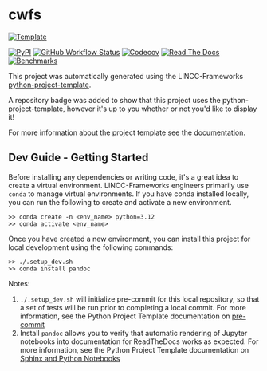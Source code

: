 
# cwfs

[![Template](https://img.shields.io/badge/Template-LINCC%20Frameworks%20Python%20Project%20Template-brightgreen)](https://lincc-ppt.readthedocs.io/en/latest/)

[![PyPI](https://img.shields.io/pypi/v/cwfs?color=blue&logo=pypi&logoColor=white)](https://pypi.org/project/cwfs/)
[![GitHub Workflow Status](https://img.shields.io/github/actions/workflow/status/jfcrenshaw/cwfs/smoke-test.yml)](https://github.com/jfcrenshaw/cwfs/actions/workflows/smoke-test.yml)
[![Codecov](https://codecov.io/gh/jfcrenshaw/cwfs/branch/main/graph/badge.svg)](https://codecov.io/gh/jfcrenshaw/cwfs)
[![Read The Docs](https://img.shields.io/readthedocs/cwfs)](https://cwfs.readthedocs.io/)
[![Benchmarks](https://img.shields.io/github/actions/workflow/status/jfcrenshaw/cwfs/asv-main.yml?label=benchmarks)](https://jfcrenshaw.github.io/cwfs/)

This project was automatically generated using the LINCC-Frameworks 
[python-project-template](https://github.com/lincc-frameworks/python-project-template).

A repository badge was added to show that this project uses the python-project-template, however it's up to
you whether or not you'd like to display it!

For more information about the project template see the 
[documentation](https://lincc-ppt.readthedocs.io/en/latest/).

## Dev Guide - Getting Started

Before installing any dependencies or writing code, it's a great idea to create a
virtual environment. LINCC-Frameworks engineers primarily use `conda` to manage virtual
environments. If you have conda installed locally, you can run the following to
create and activate a new environment.

```
>> conda create -n <env_name> python=3.12
>> conda activate <env_name>
```

Once you have created a new environment, you can install this project for local
development using the following commands:

```
>> ./.setup_dev.sh
>> conda install pandoc
```

Notes:
1. `./.setup_dev.sh` will initialize pre-commit for this local repository, so
   that a set of tests will be run prior to completing a local commit. For more
   information, see the Python Project Template documentation on 
   [pre-commit](https://lincc-ppt.readthedocs.io/en/latest/practices/precommit.html)
2. Install `pandoc` allows you to verify that automatic rendering of Jupyter notebooks
   into documentation for ReadTheDocs works as expected. For more information, see
   the Python Project Template documentation on
   [Sphinx and Python Notebooks](https://lincc-ppt.readthedocs.io/en/latest/practices/sphinx.html#python-notebooks)
